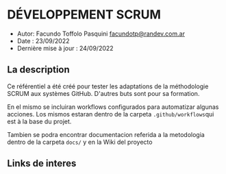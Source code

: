 # DÉVELOPPEMENT SCRUM

-   Autor: Facundo Toffolo Pasquini [facundotp@randev.com.ar](mailto:facundotp@randev.com.ar)
-   Date : 23/09/2022
-   Dernière mise à jour : 24/09/2022

## La description

Ce référentiel a été créé pour tester les adaptations de la méthodologie SCRUM aux systèmes GitHub.
D'autres buts sont pour sa formation.

En el mismo se incluiran workflows configurados para automatizar algunas acciones. Los mismos estaran dentro de la carpeta 
`.github/workflows`qui est à la base du projet.

Tambien se podra encontrar documentacion referida a la metodologia dentro de la carpeta `docs/` y en la Wiki del proyecto

## Links de interes
